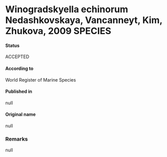 # Winogradskyella echinorum Nedashkovskaya, Vancanneyt, Kim, Zhukova, 2009 SPECIES

#### Status
ACCEPTED

#### According to
World Register of Marine Species

#### Published in
null

#### Original name
null

### Remarks
null